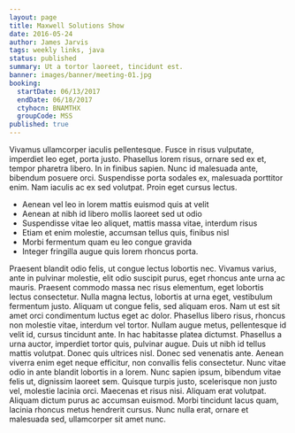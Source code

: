 ```yaml
---
layout: page
title: Maxwell Solutions Show
date: 2016-05-24
author: James Jarvis
tags: weekly links, java
status: published
summary: Ut a tortor laoreet, tincidunt est.
banner: images/banner/meeting-01.jpg
booking:
  startDate: 06/13/2017
  endDate: 06/18/2017
  ctyhocn: BNAMTHX
  groupCode: MSS
published: true
---
```

Vivamus ullamcorper iaculis pellentesque. Fusce in risus vulputate, imperdiet leo eget, porta justo. Phasellus lorem risus, ornare sed ex et, tempor pharetra libero. In in finibus sapien. Nunc id malesuada ante, bibendum posuere orci. Suspendisse porta sodales ex, malesuada porttitor enim. Nam iaculis ac ex sed volutpat. Proin eget cursus lectus.

* Aenean vel leo in lorem mattis euismod quis at velit
* Aenean at nibh id libero mollis laoreet sed ut odio
* Suspendisse vitae leo aliquet, mattis massa vitae, interdum risus
* Etiam et enim molestie, accumsan tellus quis, finibus nisl
* Morbi fermentum quam eu leo congue gravida
* Integer fringilla augue quis lorem rhoncus porta.

Praesent blandit odio felis, ut congue lectus lobortis nec. Vivamus varius, ante in pulvinar molestie, elit odio suscipit purus, eget rhoncus ante urna ac mauris. Praesent commodo massa nec risus elementum, eget lobortis lectus consectetur. Nulla magna lectus, lobortis at urna eget, vestibulum fermentum justo. Aliquam ut congue felis, sed aliquam eros. Nam ut est sit amet orci condimentum luctus eget ac dolor. Phasellus libero risus, rhoncus non molestie vitae, interdum vel tortor. Nullam augue metus, pellentesque id velit id, cursus tincidunt ante. In hac habitasse platea dictumst.
Phasellus a urna auctor, imperdiet tortor quis, pulvinar augue. Duis ut nibh id tellus mattis volutpat. Donec quis ultrices nisl. Donec sed venenatis ante. Aenean viverra enim eget neque efficitur, non convallis felis consectetur. Nunc vitae odio in ante blandit lobortis in a lorem. Nunc sapien ipsum, bibendum vitae felis ut, dignissim laoreet sem. Quisque turpis justo, scelerisque non justo vel, molestie lacinia orci. Maecenas et risus nisi. Aliquam erat volutpat. Aliquam dictum purus ac accumsan euismod. Morbi tincidunt lacus quam, lacinia rhoncus metus hendrerit cursus. Nunc nulla erat, ornare et malesuada sed, ullamcorper sit amet nunc.

